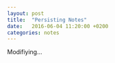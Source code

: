 ```yaml
---
layout: post
title:  "Persisting Notes"
date:   2016-06-04 11:20:00 +0200
categories: notes
---
```

Modifiying...
